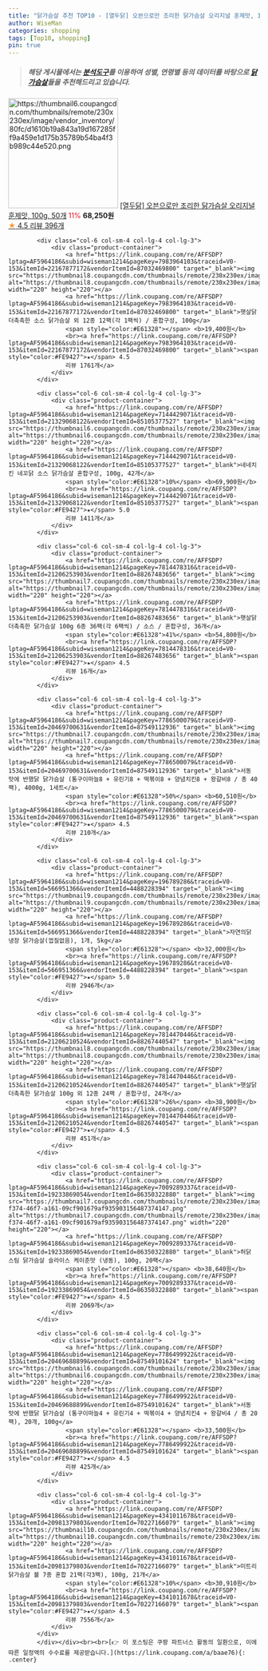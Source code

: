 ```yaml
---
title: "닭가슴살 추천 TOP10 - [열두닭] 오븐으로만 조리한 닭가슴살 오리지널 훈제맛, 100g, 50개"
author: WiseMan
categories: shopping
tags: [Top10, shopping]
pin: true
---
```


> ##### 해당 게시물에서는 [**분석도구**](https://itemscout.io/)를 이용하여 **성별**, **연령별** 등의 데이터를 바탕으로 [**닭가슴살**](https://link.coupang.com/a/baae76)들을 추천해드리고 있습니다.
<div class="container"><div class="row">
            <div class="col-6 col-sm-4 col-lg-4 col-lg-3">
                <div class="product-container">
                    <a href="https://link.coupang.com/re/AFFSDP?lptag=AF5964186&subid=wiseman1214&pageKey=7629937513&traceid=V0-153&itemId=20247916831&vendorItemId=87336051807" target="_blank"><img src="https://thumbnail6.coupangcdn.com/thumbnails/remote/230x230ex/image/vendor_inventory/80fc/d1610b19a843a19d167285ff9a459e1d175b35789b54ba4f3b989c44e520.png" alt="https://thumbnail6.coupangcdn.com/thumbnails/remote/230x230ex/image/vendor_inventory/80fc/d1610b19a843a19d167285ff9a459e1d175b35789b54ba4f3b989c44e520.png" width="220" height="220"></a>
                    <a href="https://link.coupang.com/re/AFFSDP?lptag=AF5964186&subid=wiseman1214&pageKey=7629937513&traceid=V0-153&itemId=20247916831&vendorItemId=87336051807" target="_blank">[열두닭] 오븐으로만 조리한 닭가슴살 오리지널 훈제맛, 100g, 50개</a>
                    <span style="color:#E61328">11%</span> <b>68,250원</b>
                    <br><a href="https://link.coupang.com/re/AFFSDP?lptag=AF5964186&subid=wiseman1214&pageKey=7629937513&traceid=V0-153&itemId=20247916831&vendorItemId=87336051807" target="_blank"><span style="color:#FE9427">★</span> 4.5
                    리뷰 396개</a>
                </div>
            </div>
            
            <div class="col-6 col-sm-4 col-lg-4 col-lg-3">
                <div class="product-container">
                    <a href="https://link.coupang.com/re/AFFSDP?lptag=AF5964186&subid=wiseman1214&pageKey=7983964103&traceid=V0-153&itemId=22167877172&vendorItemId=87032469800" target="_blank"><img src="https://thumbnail8.coupangcdn.com/thumbnails/remote/230x230ex/image/vendor_inventory/8805/a51c8436c4ebaf23b1810eb1dbf5180506577432020fb3bbba63f023eaec.jpg" alt="https://thumbnail8.coupangcdn.com/thumbnails/remote/230x230ex/image/vendor_inventory/8805/a51c8436c4ebaf23b1810eb1dbf5180506577432020fb3bbba63f023eaec.jpg" width="220" height="220"></a>
                    <a href="https://link.coupang.com/re/AFFSDP?lptag=AF5964186&subid=wiseman1214&pageKey=7983964103&traceid=V0-153&itemId=22167877172&vendorItemId=87032469800" target="_blank">햇살닭 더촉촉한 소스 닭가슴살 외 12종 12팩(각 1팩씩) / 혼합구성, 100g</a>
                    <span style="color:#E61328"></span> <b>19,400원</b>
                    <br><a href="https://link.coupang.com/re/AFFSDP?lptag=AF5964186&subid=wiseman1214&pageKey=7983964103&traceid=V0-153&itemId=22167877172&vendorItemId=87032469800" target="_blank"><span style="color:#FE9427">★</span> 4.5
                    리뷰 1761개</a>
                </div>
            </div>
            
            <div class="col-6 col-sm-4 col-lg-4 col-lg-3">
                <div class="product-container">
                    <a href="https://link.coupang.com/re/AFFSDP?lptag=AF5964186&subid=wiseman1214&pageKey=7144429071&traceid=V0-153&itemId=21329068122&vendorItemId=85105377527" target="_blank"><img src="https://thumbnail6.coupangcdn.com/thumbnails/remote/230x230ex/image/vendor_inventory/6855/84cf7b5004e82884e7bb6ee0483aca13cdcabad8e9fb0f7fdfed9188b53c.jpg" alt="https://thumbnail6.coupangcdn.com/thumbnails/remote/230x230ex/image/vendor_inventory/6855/84cf7b5004e82884e7bb6ee0483aca13cdcabad8e9fb0f7fdfed9188b53c.jpg" width="220" height="220"></a>
                    <a href="https://link.coupang.com/re/AFFSDP?lptag=AF5964186&subid=wiseman1214&pageKey=7144429071&traceid=V0-153&itemId=21329068122&vendorItemId=85105377527" target="_blank">네네치킨 네꼬닭 소스 닭가슴살 혼합구성, 100g, 42개</a>
                    <span style="color:#E61328">10%</span> <b>69,900원</b>
                    <br><a href="https://link.coupang.com/re/AFFSDP?lptag=AF5964186&subid=wiseman1214&pageKey=7144429071&traceid=V0-153&itemId=21329068122&vendorItemId=85105377527" target="_blank"><span style="color:#FE9427">★</span> 5.0
                    리뷰 1411개</a>
                </div>
            </div>
            
            <div class="col-6 col-sm-4 col-lg-4 col-lg-3">
                <div class="product-container">
                    <a href="https://link.coupang.com/re/AFFSDP?lptag=AF5964186&subid=wiseman1214&pageKey=7814478316&traceid=V0-153&itemId=21206253903&vendorItemId=88267483656" target="_blank"><img src="https://thumbnail7.coupangcdn.com/thumbnails/remote/230x230ex/image/vendor_inventory/c314/4469ce1dff5745b026130c0808415bad6ce3ea2db8652d491a75de5deede.jpg" alt="https://thumbnail7.coupangcdn.com/thumbnails/remote/230x230ex/image/vendor_inventory/c314/4469ce1dff5745b026130c0808415bad6ce3ea2db8652d491a75de5deede.jpg" width="220" height="220"></a>
                    <a href="https://link.coupang.com/re/AFFSDP?lptag=AF5964186&subid=wiseman1214&pageKey=7814478316&traceid=V0-153&itemId=21206253903&vendorItemId=88267483656" target="_blank">햇살닭 더촉촉한 닭가슴살 100g 6종 36팩(각 6팩씩) / 소스 / 혼합구성, 36개</a>
                    <span style="color:#E61328">41%</span> <b>54,800원</b>
                    <br><a href="https://link.coupang.com/re/AFFSDP?lptag=AF5964186&subid=wiseman1214&pageKey=7814478316&traceid=V0-153&itemId=21206253903&vendorItemId=88267483656" target="_blank"><span style="color:#FE9427">★</span> 4.5
                    리뷰 16개</a>
                </div>
            </div>
            
            <div class="col-6 col-sm-4 col-lg-4 col-lg-3">
                <div class="product-container">
                    <a href="https://link.coupang.com/re/AFFSDP?lptag=AF5964186&subid=wiseman1214&pageKey=7786500079&traceid=V0-153&itemId=20469700631&vendorItemId=87549112936" target="_blank"><img src="https://thumbnail7.coupangcdn.com/thumbnails/remote/230x230ex/image/vendor_inventory/d42e/0af36b764b68ab07e359dc58b167fe6d1f65fa6f1eb97278e1b42002369d.jpg" alt="https://thumbnail7.coupangcdn.com/thumbnails/remote/230x230ex/image/vendor_inventory/d42e/0af36b764b68ab07e359dc58b167fe6d1f65fa6f1eb97278e1b42002369d.jpg" width="220" height="220"></a>
                    <a href="https://link.coupang.com/re/AFFSDP?lptag=AF5964186&subid=wiseman1214&pageKey=7786500079&traceid=V0-153&itemId=20469700631&vendorItemId=87549112936" target="_blank">서동 맛에 반했닭 닭가슴살 (통구이마늘8 + 유린기8 + 떡볶이8 + 양념치킨8 + 왕갈비8 / 총 40팩), 4000g, 1세트</a>
                    <span style="color:#E61328">50%</span> <b>60,510원</b>
                    <br><a href="https://link.coupang.com/re/AFFSDP?lptag=AF5964186&subid=wiseman1214&pageKey=7786500079&traceid=V0-153&itemId=20469700631&vendorItemId=87549112936" target="_blank"><span style="color:#FE9427">★</span> 4.5
                    리뷰 210개</a>
                </div>
            </div>
            
            <div class="col-6 col-sm-4 col-lg-4 col-lg-3">
                <div class="product-container">
                    <a href="https://link.coupang.com/re/AFFSDP?lptag=AF5964186&subid=wiseman1214&pageKey=196789286&traceid=V0-153&itemId=566951366&vendorItemId=4488228394" target="_blank"><img src="https://thumbnail9.coupangcdn.com/thumbnails/remote/230x230ex/image/vendor_inventory/1415/ca5d4bd440ac119815b4467aa6504730692d458b24a1a19df1c47876341c.jpg" alt="https://thumbnail9.coupangcdn.com/thumbnails/remote/230x230ex/image/vendor_inventory/1415/ca5d4bd440ac119815b4467aa6504730692d458b24a1a19df1c47876341c.jpg" width="220" height="220"></a>
                    <a href="https://link.coupang.com/re/AFFSDP?lptag=AF5964186&subid=wiseman1214&pageKey=196789286&traceid=V0-153&itemId=566951366&vendorItemId=4488228394" target="_blank">자연의닭 냉장 닭가슴살(껍질없음), 1개, 5kg</a>
                    <span style="color:#E61328"></span> <b>32,000원</b>
                    <br><a href="https://link.coupang.com/re/AFFSDP?lptag=AF5964186&subid=wiseman1214&pageKey=196789286&traceid=V0-153&itemId=566951366&vendorItemId=4488228394" target="_blank"><span style="color:#FE9427">★</span> 5.0
                    리뷰 2946개</a>
                </div>
            </div>
            
            <div class="col-6 col-sm-4 col-lg-4 col-lg-3">
                <div class="product-container">
                    <a href="https://link.coupang.com/re/AFFSDP?lptag=AF5964186&subid=wiseman1214&pageKey=7814470446&traceid=V0-153&itemId=21206210524&vendorItemId=88267440547" target="_blank"><img src="https://thumbnail8.coupangcdn.com/thumbnails/remote/230x230ex/image/vendor_inventory/25ec/d2f681a47f7c212944b142cdffe750f00dff81ed7ecc6eda1d3179c3faab.jpg" alt="https://thumbnail8.coupangcdn.com/thumbnails/remote/230x230ex/image/vendor_inventory/25ec/d2f681a47f7c212944b142cdffe750f00dff81ed7ecc6eda1d3179c3faab.jpg" width="220" height="220"></a>
                    <a href="https://link.coupang.com/re/AFFSDP?lptag=AF5964186&subid=wiseman1214&pageKey=7814470446&traceid=V0-153&itemId=21206210524&vendorItemId=88267440547" target="_blank">햇살닭 더촉촉한 닭가슴살 100g 외 12종 24팩 / 혼합구성, 24개</a>
                    <span style="color:#E61328">26%</span> <b>38,900원</b>
                    <br><a href="https://link.coupang.com/re/AFFSDP?lptag=AF5964186&subid=wiseman1214&pageKey=7814470446&traceid=V0-153&itemId=21206210524&vendorItemId=88267440547" target="_blank"><span style="color:#FE9427">★</span> 4.5
                    리뷰 451개</a>
                </div>
            </div>
            
            <div class="col-6 col-sm-4 col-lg-4 col-lg-3">
                <div class="product-container">
                    <a href="https://link.coupang.com/re/AFFSDP?lptag=AF5964186&subid=wiseman1214&pageKey=7009289337&traceid=V0-153&itemId=19233869054&vendorItemId=86350322880" target="_blank"><img src="https://thumbnail7.coupangcdn.com/thumbnails/remote/230x230ex/image/retail/images/9929808f-f374-46f7-a161-09cf901679af935903156487374147.png" alt="https://thumbnail7.coupangcdn.com/thumbnails/remote/230x230ex/image/retail/images/9929808f-f374-46f7-a161-09cf901679af935903156487374147.png" width="220" height="220"></a>
                    <a href="https://link.coupang.com/re/AFFSDP?lptag=AF5964186&subid=wiseman1214&pageKey=7009289337&traceid=V0-153&itemId=19233869054&vendorItemId=86350322880" target="_blank">허닭 스팀 닭가슴살 슬라이스 케이준맛 (냉동), 100g, 20팩</a>
                    <span style="color:#E61328"></span> <b>38,640원</b>
                    <br><a href="https://link.coupang.com/re/AFFSDP?lptag=AF5964186&subid=wiseman1214&pageKey=7009289337&traceid=V0-153&itemId=19233869054&vendorItemId=86350322880" target="_blank"><span style="color:#FE9427">★</span> 4.5
                    리뷰 2069개</a>
                </div>
            </div>
            
            <div class="col-6 col-sm-4 col-lg-4 col-lg-3">
                <div class="product-container">
                    <a href="https://link.coupang.com/re/AFFSDP?lptag=AF5964186&subid=wiseman1214&pageKey=7786499922&traceid=V0-153&itemId=20469688899&vendorItemId=87549101624" target="_blank"><img src="https://thumbnail6.coupangcdn.com/thumbnails/remote/230x230ex/image/vendor_inventory/fab0/e991dcaab43d30addbb50d8451c2e937d280e076171a51bd07d4d9fe9775.jpg" alt="https://thumbnail6.coupangcdn.com/thumbnails/remote/230x230ex/image/vendor_inventory/fab0/e991dcaab43d30addbb50d8451c2e937d280e076171a51bd07d4d9fe9775.jpg" width="220" height="220"></a>
                    <a href="https://link.coupang.com/re/AFFSDP?lptag=AF5964186&subid=wiseman1214&pageKey=7786499922&traceid=V0-153&itemId=20469688899&vendorItemId=87549101624" target="_blank">서동 맛에 반했닭 닭가슴살 (통구이마늘4 + 유린기4 + 떡볶이4 + 양념치킨4 + 왕갈비4 / 총 20팩), 20개, 100g</a>
                    <span style="color:#E61328"></span> <b>33,500원</b>
                    <br><a href="https://link.coupang.com/re/AFFSDP?lptag=AF5964186&subid=wiseman1214&pageKey=7786499922&traceid=V0-153&itemId=20469688899&vendorItemId=87549101624" target="_blank"><span style="color:#FE9427">★</span> 4.5
                    리뷰 425개</a>
                </div>
            </div>
            
            <div class="col-6 col-sm-4 col-lg-4 col-lg-3">
                <div class="product-container">
                    <a href="https://link.coupang.com/re/AFFSDP?lptag=AF5964186&subid=wiseman1214&pageKey=4341011678&traceid=V0-153&itemId=20981379803&vendorItemId=70227166079" target="_blank"><img src="https://thumbnail10.coupangcdn.com/thumbnails/remote/230x230ex/image/vendor_inventory/c4e2/bc76bf22c7a06d21957e6cf98d597aa36d1b3ab43c7836cda9cbb4adddbb.jpg" alt="https://thumbnail10.coupangcdn.com/thumbnails/remote/230x230ex/image/vendor_inventory/c4e2/bc76bf22c7a06d21957e6cf98d597aa36d1b3ab43c7836cda9cbb4adddbb.jpg" width="220" height="220"></a>
                    <a href="https://link.coupang.com/re/AFFSDP?lptag=AF5964186&subid=wiseman1214&pageKey=4341011678&traceid=V0-153&itemId=20981379803&vendorItemId=70227166079" target="_blank">미트리 닭가슴살 볼 7종 혼합 21팩(각3팩), 100g, 21개</a>
                    <span style="color:#E61328">10%</span> <b>30,910원</b>
                    <br><a href="https://link.coupang.com/re/AFFSDP?lptag=AF5964186&subid=wiseman1214&pageKey=4341011678&traceid=V0-153&itemId=20981379803&vendorItemId=70227166079" target="_blank"><span style="color:#FE9427">★</span> 4.5
                    리뷰 7556개</a>
                </div>
            </div>
            </div></div><br><br>[👉 이 포스팅은 쿠팡 파트너스 활동의 일환으로, 이에 따른 일정액의 수수료를 제공받습니다.](https://link.coupang.com/a/baae76){: .center}